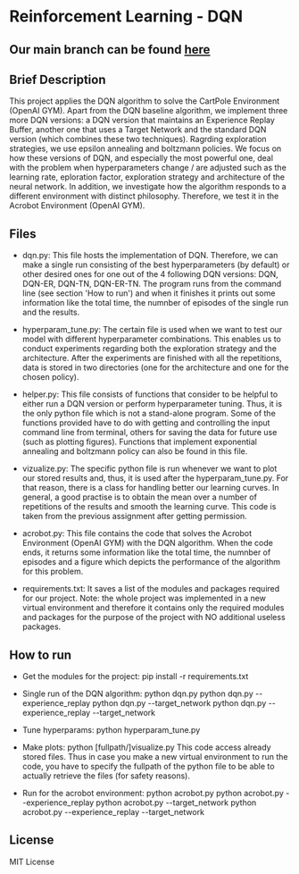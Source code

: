 # Reinforcement Learning - DQN

## Our main branch can be found [here](https://github.com/simy1/RL_A2)

## Brief Description
This project applies the DQN algorithm to solve the CartPole Environment (OpenAI GYM). Apart from the DQN baseline algorithm, we implement three more DQN versions: a DQN version that maintains an Experience Replay Buffer, another one that uses a Target Network and the standard DQN version (which combines these two techniques). Ragrding exploration strategies, we use epsilon annealing and boltzmann policies. We focus on how these versions of DQN, and especially the most powerful one, deal with the problem when hyperparameters change / are adjusted such as the learning rate, eploration factor, exploration strategy and architecture of the neural network. In addition, we investigate how the algorithm responds to a different environment with distinct philosophy. Therefore, we test it in the Acrobot Environment (OpenAI GYM).


## Files
- dqn.py: This file hosts the implementation of DQN. Therefore, we can make a single run consisting of the best hyperparameters (by default) or other desired ones for one out of the 4 following DQN versions: DQN, DQN-ER, DQN-TN, DQN-ER-TN. The program runs from the command line (see section 'How to run') and when it finishes it prints out some information like the total time, the numnber of episodes of the single run and the results.

- hyperparam_tune.py: The certain file is used when we want to test our model with different hyperparameter combinations. This enables us to conduct experiments regarding both the exploration strategy and the architecture. After the experiments are finished with all the repetitions, data is stored in two directories (one for the architecture and one for the chosen policy).

- helper.py: This file consists of functions that consider to be helpful to either run a DQN version or perform hyperparameter tuning. Thus, it is the only python file which is not a stand-alone program. Some of the functions provided have to do with getting and controlling the input command line from terminal, others for saving the data for future use (such as plotting figures). Functions that implement exponential annealing and boltzmann policy can also be found in this file.

- vizualize.py: The specific python file is run whenever we want to plot our stored results and, thus, it is used after the hyperparam_tune.py. For that reason, there is a class for handling better our learning curves. In general, a good practise is to obtain the mean over a number of repetitions of the results and smooth the learning curve. This code is taken from the previous assignment after getting permission. 

- acrobot.py: This file contains the code that solves the Acrobot Environment (OpenAI GYM) with the DQN algorithm. When the code ends, it returns some information like the total time, the numnber of episodes and a figure which depicts the performance of the algorithm for this problem.

- requirements.txt: It saves a list of the modules and packages required for our project. Note: the whole project was implemented in a new virtual environment and therefore it contains only the required modules and packages for the purpose of the project with NO additional useless packages.  


## How to run 
- Get the modules for the project:    pip install -r requirements.txt

- Single run of the DQN algorithm:    python dqn.py
                                    python dqn.py --experience_replay
                                    python dqn.py --target_network
                                    python dqn.py --experience_replay --target_network

- Tune hyperparams:                   python hyperparam_tune.py

- Make plots:                         python [fullpath/]visualize.py
This code access already stored files. Thus in case you make a new virtual environment to run the code, you have to specify the fullpath of the python file to be able to actually retrieve the files (for safety reasons). 

- Run for the acrobot environment:    python acrobot.py
                                    python acrobot.py --experience_replay
                                    python acrobot.py --target_network
                                    python acrobot.py --experience_replay --target_network


## License
MIT License
